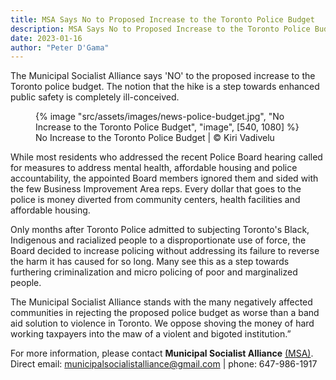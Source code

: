 ```yaml
---
title: MSA Says No to Proposed Increase to the Toronto Police Budget
description: MSA Says No to Proposed Increase to the Toronto Police Budget
date: 2023-01-16
author: "Peter D'Gama"
---
```


The Municipal Socialist Alliance says 'NO' to the proposed increase to the Toronto police budget. The notion that the hike is a step towards enhanced public safety is completely ill-conceived.

<!-- excerpt -->

<figure>
{% image "src/assets/images/news-police-budget.jpg", "No Increase to the Toronto Police Budget", "image", [540, 1080] %}
<figcaption>No Increase to the Toronto Police Budget | © Kiri Vadivelu</figcaption>
</figure>

While most residents who addressed the recent Police Board hearing called for measures to address mental health, affordable housing and police accountability, the appointed Board members ignored them and sided with the few Business Improvement Area reps. Every dollar that goes to the police is money diverted from community centers, health facilities and affordable housing.

Only months after Toronto Police admitted to subjecting Toronto's Black, Indigenous and racialized people to a disproportionate use of force, the Board decided to increase policing without addressing its failure to reverse the harm it has caused for so long. Many see this as a step towards furthering criminalization and micro policing of poor and marginalized people.

The Municipal Socialist Alliance stands with the many negatively affected communities in rejecting the proposed police budget as worse than a band aid solution to violence in Toronto. We oppose shoving the money of hard working taxpayers into the maw of a violent and bigoted institution.”

For more information, please contact **Municipal Socialist Alliance** [(MSA)](https://municipal.socialistalliance.ca/). Direct email: municipalsocialistalliance@gmail.com | phone: 647-986-1917
